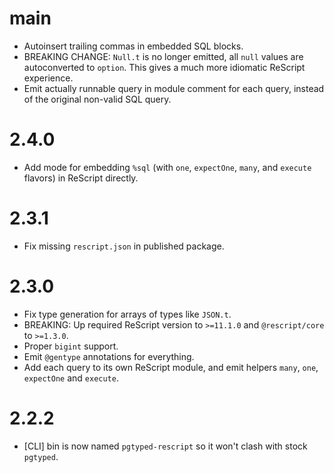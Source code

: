 # main

- Autoinsert trailing commas in embedded SQL blocks.
- BREAKING CHANGE: `Null.t` is no longer emitted, all `null` values are autoconverted to `option`. This gives a much more idiomatic ReScript experience.
- Emit actually runnable query in module comment for each query, instead of the original non-valid SQL query.

# 2.4.0

- Add mode for embedding `%sql` (with `one`, `expectOne`, `many`, and `execute` flavors) in ReScript directly.

# 2.3.1

- Fix missing `rescript.json` in published package.

# 2.3.0

- Fix type generation for arrays of types like `JSON.t`.
- BREAKING: Up required ReScript version to `>=11.1.0` and `@rescript/core` to `>=1.3.0`.
- Proper `bigint` support.
- Emit `@gentype` annotations for everything.
- Add each query to its own ReScript module, and emit helpers `many`, `one`, `expectOne` and `execute`.

# 2.2.2

- [CLI] bin is now named `pgtyped-rescript` so it won't clash with stock `pgtyped`.

